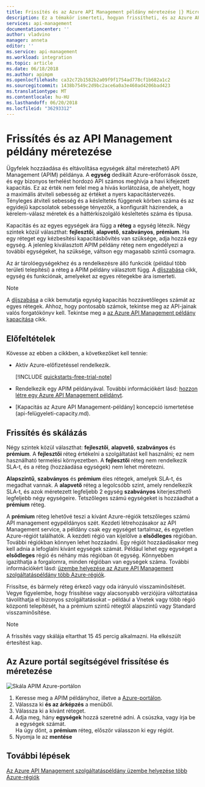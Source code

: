 ```yaml
---
title: Frissítés és az Azure API Management példány méretezése |} Microsoft Docs
description: Ez a témakör ismerteti, hogyan frissítheti, és az Azure API Management példány méretezése.
services: api-management
documentationcenter: ''
author: vladvino
manager: anneta
editor: ''
ms.service: api-management
ms.workload: integration
ms.topic: article
ms.date: 06/18/2018
ms.author: apimpm
ms.openlocfilehash: ca32c72b1582b2a09f9f1754ad778cf1b682a1c2
ms.sourcegitcommit: 1438b7549c2d9bc2ace6a0a3e460ad4206bad423
ms.translationtype: MT
ms.contentlocale: hu-HU
ms.lasthandoff: 06/20/2018
ms.locfileid: "36293312"
---
```

# <a name="upgrade-and-scale-an-api-management-instance"></a>Frissítés és az API Management példány méretezése  

Ügyfelek hozzáadása és eltávolítása egységek által méretezhető API Management (APIM) példánya. A **egység** dedikált Azure-erőforrások össze, és egy bizonyos terhelést hordozó API számos meghívja a havi kifejezett kapacitás. Ez az érték nem felel meg a hívás korlátozása, de ahelyett, hogy a maximális átviteli sebesség az értéket a nyers kapacitástervezés. Tényleges átviteli sebesség és a késleltetés függenek körben száma és az egyidejű kapcsolatok sebessége tényezők, a konfigurált házirendek, a kérelem-válasz méretek és a háttérkiszolgáló késleltetés száma és típusa.

Kapacitás és az egyes egységek ára függ a **réteg** a egység létezik. Négy szintek közül választhat: **fejlesztői**, **alapvető**, **szabványos**, **prémium**. Ha egy réteget egy kézbesítési kapacitásbővítés van szüksége, adja hozzá egy egység. A jelenleg kiválasztott APIM példány réteg nem engedélyezi a további egységeket, ha szüksége, váltson egy magasabb szintű csomagra.

Az ár tárolóegységekhez és a rendelkezésre álló funkciók (például több területi telepítési) a réteg a APIM példány választott függ. A [díjszabása](https://azure.microsoft.com/pricing/details/api-management/?ref=microsoft.com&utm_source=microsoft.com&utm_medium=docs&utm_campaign=visualstudio) cikk, egység és funkciónak, amelyeket az egyes rétegekbe ára ismerteti. 

>[!NOTE]
>A [díjszabása](https://azure.microsoft.com/pricing/details/api-management/?ref=microsoft.com&utm_source=microsoft.com&utm_medium=docs&utm_campaign=visualstudio) a cikk bemutatja egység kapacitás hozzávetőleges számát az egyes rétegek. Ahhoz, hogy pontosabb számok, tekintse meg az API-jainak valós forgatókönyv kell. Tekintse meg a [az Azure API Management példány kapacitása](api-management-capacity.md) cikk.

## <a name="prerequisites"></a>Előfeltételek

Kövesse az ebben a cikkben, a következőket kell tennie:

+ Aktív Azure-előfizetéssel rendelkezik.

    [!INCLUDE [quickstarts-free-trial-note](../../includes/quickstarts-free-trial-note.md)]

+ Rendelkezik egy APIM példányával. További információkért lásd: [hozzon létre egy Azure API Management példányt](get-started-create-service-instance.md).

+ [Kapacitás az Azure API Management-példány] koncepció ismertetése (api-felügyeleti-capacity.md).

## <a name="upgrade-and-scale"></a>Frissítés és skálázás  

Négy szintek közül választhat: **fejlesztői**, **alapvető**, **szabványos** és **prémium**. A **fejlesztői** réteg értékelni a szolgáltatást kell használni; ez nem használható termelési környezetben. A **fejlesztői** réteg nem rendelkezik SLA-t, és a réteg (hozzáadása egységek) nem lehet méretezni. 

**Alapszintű**, **szabványos** és **prémium** éles rétegek, amelyek SLA-t, és megadhat vannak. A **alapvető** réteg a legolcsóbb szint, amely rendelkezik SLA-t, és azok méretezett legfeljebb 2 egység **szabványos** kiterjeszthető legfeljebb négy egységeire. Tetszőleges számú egységeket is hozzáadhat a **prémium** réteg.

A **prémium** réteg lehetővé teszi a kívánt Azure-régiók tetszőleges számú API management egypéldányos szét. Kezdeti létrehozásakor az API Management service, a példány csak egy egységet tartalmaz, és egyetlen Azure-régiót találhatók. A kezdeti régió van kijelölve a **elsődleges** régióban. További régiókban könnyen lehet hozzáadni. Egy régiót hozzáadásakor meg kell adnia a lefoglalni kívánt egységek számát. Például lehet egy egységet a **elsődleges** régió és néhány más régióban öt egység. Könnyebben igazíthatja a forgalomra, minden régióban van egységek száma. További információkért lásd: [üzembe helyezése az Azure API Management szolgáltatáspéldány több Azure-régiók](api-management-howto-deploy-multi-region.md).

Frissítse, és bármely réteg érkező vagy oda irányuló visszaminősítését. Vegye figyelembe, hogy frissítése vagy alacsonyabb verziójúra változtatása távolíthatja el bizonyos szolgáltatásokat – például a Vnetek vagy több régió központi telepítését, ha a prémium szintű rétegtől alapszintű vagy Standard visszaminősítése.

>[!NOTE]
>A frissítés vagy skálája eltarthat 15 45 percig alkalmazni. Ha elkészült értesítést kap.

## <a name="use-the-azure-portal-to-upgrade-and-scale"></a>Az Azure portál segítségével frissítése és méretezése

![Skála APIM Azure-portálon](./media/upgrade-and-scale/portal-scale.png)

1. Keresse meg a APIM példányhoz, illetve a [Azure-portálon](https://portal.azure.com/).
2. Válassza ki **és az árképzés** a menüből.
3. Válassza ki a kívánt réteget.
4. Adja meg, hány **egységek** hozzá szeretné adni. A csúszka, vagy írja be a egységek számát.  
    Ha úgy dönt, a **prémium** réteg, először válasszon ki egy régiót.
5. Nyomja le az **mentése**

## <a name="next-steps"></a>További lépések

[Az Azure API Management szolgáltatáspéldány üzembe helyezése több Azure-régiók](api-management-howto-deploy-multi-region.md)